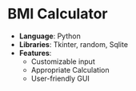 # BMI Calculator

- **Language**: Python
- **Libraries**: Tkinter, random, Sqlite
- **Features**:
  - Customizable input
  - Appropriate Calculation
  - User-friendly GUI
